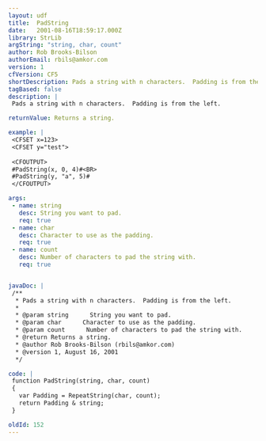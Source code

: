 ```yaml
---
layout: udf
title:  PadString
date:   2001-08-16T18:59:17.000Z
library: StrLib
argString: "string, char, count"
author: Rob Brooks-Bilson
authorEmail: rbils@amkor.com
version: 1
cfVersion: CF5
shortDescription: Pads a string with n characters.  Padding is from the left.
tagBased: false
description: |
 Pads a string with n characters.  Padding is from the left.

returnValue: Returns a string.

example: |
 <CFSET x=123>
 <CFSET y="test">
 
 <CFOUTPUT>
 #PadString(x, 0, 4)#<BR>
 #PadString(y, "a", 5)#
 </CFOUTPUT>

args:
 - name: string
   desc: String you want to pad.
   req: true
 - name: char
   desc: Character to use as the padding.
   req: true
 - name: count
   desc: Number of characters to pad the string with.
   req: true


javaDoc: |
 /**
  * Pads a string with n characters.  Padding is from the left.
  * 
  * @param string      String you want to pad. 
  * @param char      Character to use as the padding. 
  * @param count      Number of characters to pad the string with. 
  * @return Returns a string. 
  * @author Rob Brooks-Bilson (rbils@amkor.com) 
  * @version 1, August 16, 2001 
  */

code: |
 function PadString(string, char, count)
 {
   var Padding = RepeatString(char, count);
   return Padding & string;
 }

oldId: 152
---
```


